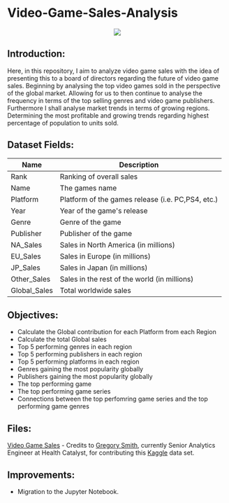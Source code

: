 # Video-Game-Sales-Analysis

<p align="center">
  <img src="https://media.giphy.com/media/QOcbKpFWoHOSsfRH6K/giphy.gif" />
</p>

## Introduction:
Here, in this repository, I aim to analyze video game sales with the idea of presenting this to a board of directors regarding the future of video game sales. Beginning by analysing the top video games sold in the perspective of the global market. Allowing for us to then continue to analyse the frequency in terms of the top selling genres and video game publishers. Furthermore I shall analyse market trends in terms of growing regions. Determining the most profitable and growing trends regarding highest percentage of population to units sold.

## Dataset Fields:

|Name|Description|
|---|---|
|Rank|Ranking of overall sales|
|Name|The games name|
|Platform|Platform of the games release (i.e. PC,PS4, etc.)|
|Year|Year of the game's release|
|Genre|Genre of the game|
|Publisher|Publisher of the game|
|NA_Sales|Sales in North America (in millions)|
|EU_Sales|Sales in Europe (in millions)|
|JP_Sales|Sales in Japan (in millions)|
|Other_Sales|Sales in the rest of the world (in millions)|
|Global_Sales|Total worldwide sales|

## Objectives:
- Calculate the Global contribution for each Platform from each Region
- Calculate the total Global sales
- Top 5 performing genres in each region
- Top 5 performing publishers in each region
- Top 5 performing platforms in each region
- Genres gaining the most popularity globally
- Publishers gaining the most popularity globally
- The top performing game
- The top performing game series
- Connections between the top perfomring game series and the top performing game genres

## Files:
[Video Game Sales](https://www.kaggle.com/gregorut/videogamesales) - Credits to [Gregory Smith](https://www.linkedin.com/in/greg-smith-ab567712/), currently Senior Analytics Engineer at Health Catalyst, for contributing this [Kaggle](https://www.kaggle.com/) data set. 

## Improvements:
- Migration to the Jupyter Notebook.
